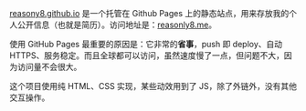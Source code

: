 [reasony8.github.io](https://github.com/reasonly8/reasonly8.github.io) 是一个托管在 Github Pages 上的静态站点，用来存放我的个人公开信息（也就是简历）。访问地址是：[reasonly8.me](https://reasonly8.me)。

使用 GitHub Pages 最重要的原因是：它非常的**省事**，push 即 deploy、自动 HTTPS、服务稳定。而且全球都可以访问，虽然速度慢了一点，但问题不大，因为访问量不会很大。

这个项目使用纯 HTML、CSS 实现，某些动效用到了 JS，除了外链外，没有其他交互操作。
